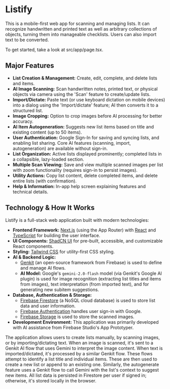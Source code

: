 
# Listify

This is a mobile-first web app for scanning and managing lists. It can recognize handwritten and printed text as well as arbitrary collections of objects, turning them into manageable checklists. Users can also import text to be converted.

To get started, take a look at src/app/page.tsx.

## Major Features

*   **List Creation & Management:** Create, edit, complete, and delete lists and items.
*   **AI Image Scanning:** Scan handwritten notes, printed text, or physical objects via camera using the 'Scan' feature to create/update lists.
*   **Import/Dictate:** Paste text (or use keyboard dictation on mobile devices) into a dialog using the 'Import/dictate' feature; AI then converts it to a structured list.
*   **Image Cropping:** Option to crop images before AI processing for better accuracy.
*   **AI Item Autogeneration:** Suggests new list items based on title and existing content (up to 50 items).
*   **User Authentication:** Google Sign-In for saving and syncing lists, and enabling list sharing. Core AI features (scanning, import, autogeneration) are available without sign-in.
*   **List Organization:** Active lists displayed prominently; completed lists in a collapsible, lazy-loaded section.
*   **Multiple Scan Viewing:** Save and view multiple scanned images per list with zoom functionality (requires sign-in to persist images).
*   **Utility Actions:** Copy list content, delete completed items, and delete entire lists (with confirmation).
*   **Help & Information:** In-app help screen explaining features and technical details.

## Technology & How It Works

Listify is a full-stack web application built with modern technologies:

*   **Frontend Framework:** [Next.js](https://nextjs.org/) (using the App Router) with [React](https://reactjs.org/) and [TypeScript](https://www.typescriptlang.org/) for building the user interface.
*   **UI Components:** [ShadCN UI](https://ui.shadcn.com/) for pre-built, accessible, and customizable React components.
*   **Styling:** [Tailwind CSS](https://tailwindcss.com/) for utility-first CSS styling.
*   **AI & Backend Logic:**
    *   [Genkit](https://firebase.google.com/docs/genkit) (an open-source framework from Firebase) is used to define and manage AI flows.
    *   **AI Model:** Google's `gemini-2.0-flash` model (via Genkit's Google AI plugin) is used for image recognition (extracting list titles and items from images), text interpretation (from imported text), and for generating new subitem suggestions.
*   **Database, Authentication & Storage:**
    *   [Firebase Firestore](https://firebase.google.com/docs/firestore) (a NoSQL cloud database) is used to store list data and user information.
    *   [Firebase Authentication](https://firebase.google.com/docs/auth) handles user sign-in with Google.
    *   [Firebase Storage](https://firebase.google.com/docs/storage) is used to store the scanned images.
*   **Development Environment:** This application was primarily developed with AI assistance from Firebase Studio's App Prototyper.

The application allows users to create lists manually, by scanning images, or by importing/dictating text. When an image is scanned, it's sent to a Genkit AI flow that uses Gemini to interpret the image content. When text is imported/dictated, it's processed by a similar Genkit flow. These flows attempt to identify a list title and individual items. These are then used to create a new list or append to an existing one. Similarly, the autogenerate feature uses a Genkit flow to call Gemini with the list's context to suggest new items. All list data is persisted in Firestore per user if signed in; otherwise, it's stored locally in the browser.

    